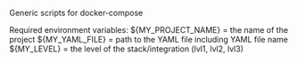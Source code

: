 
Generic scripts for docker-compose

Required environment variables:
${MY_PROJECT_NAME} = the name of the project 
${MY_YAML_FILE}    = path to the YAML file including YAML file name
${MY_LEVEL}        = the level of the stack/integration (lvl1, lvl2, lvl3)
